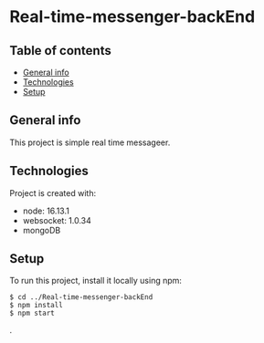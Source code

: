 ﻿# Real-time-messenger-backEnd

## Table of contents

- [General info](#general-info)
- [Technologies](#technologies)
- [Setup](#setup)

## General info

This project is simple real time messageer.

## Technologies

Project is created with:

- node: 16.13.1
- websocket: 1.0.34
- mongoDB

## Setup

To run this project, install it locally using npm:

```
$ cd ../Real-time-messenger-backEnd
$ npm install
$ npm start
```

.
